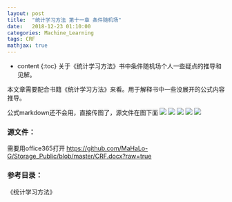 ```yaml
---
layout: post
title:  "统计学习方法 第十一章 条件随机场"
date:   2018-12-23 01:10:00
categories: Machine_Learning
tags: CRF
mathjax: true
---
```


* content
{:toc}
关于《统计学习方法》书中条件随机场个人一些疑点的推导和见解。

本文章需要配合书籍《统计学习方法》来看。用于解释书中一些没展开的公式内容推导。



公式markdown还不会用，直接传图了，源文件在图下面
![](https://raw.githubusercontent.com/MaHaLo-G/Storage_Public/master/CRF_1.jpg)
![](https://raw.githubusercontent.com/MaHaLo-G/Storage_Public/master/CRF_2.jpg)
![](https://raw.githubusercontent.com/MaHaLo-G/Storage_Public/master/CRF_3.jpg)
![](https://raw.githubusercontent.com/MaHaLo-G/Storage_Public/master/CRF_4.jpg)
![](https://raw.githubusercontent.com/MaHaLo-G/Storage_Public/master/CRF_5.jpg)

### 源文件：
需要用office365打开
https://github.com/MaHaLo-G/Storage_Public/blob/master/CRF.docx?raw=true

### 参考目录：
《统计学习方法》
